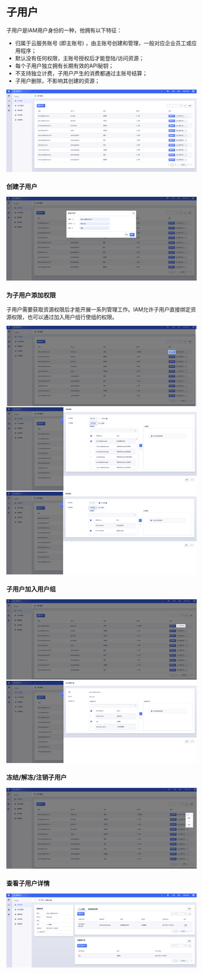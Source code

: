 

# 子用户

子用户是IAM用户身份的一种，他拥有以下特征：

- 归属于云服务账号 (即主账号) ，由主账号创建和管理，一般对应企业员工或应用程序；
- 默认没有任何权限，主账号授权后才能登陆/访问资源；
- 每个子用户独立拥有长期有效的API秘钥；
- 不支持独立计费，子用户产生的消费都通过主账号结算；
- 子用户删除，不影响其创建的资源；

![](/images/user/user_mainpage.png)


### 创建子用户

![](/images/user/user_create.png)

### 为子用户添加权限
子用户需要获取资源权限后才能开展一系列管理工作。IAM允许子用户直接绑定资源权限，也可以通过加入用户组行使组的权限。

![](/images/user/user_attach_policy.png)
![](/images/user/user_pick_a_project_policy.png)
![](/images/user/user_pick_a_global_policy.png)


### 子用户加入用户组

![](/images/user/user_join_group.png)
![](/images/user/user_pick_a_group.png)


### 冻结/解冻/注销子用户

![](/images/user/user_freezing_delete.png)

### 查看子用户详情

![](/images/user/user_more_info.png)
